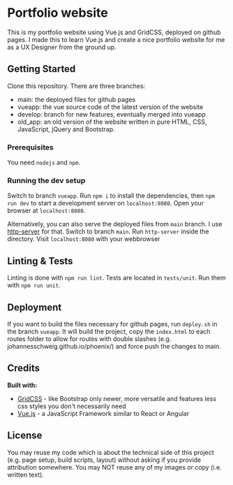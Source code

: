 # Portfolio website
This is my portfolio website using Vue.js and GridCSS, deployed on github pages. I made this to learn Vue.js and create a nice portfolio website for me as a UX Designer from the ground up.

## Getting Started
Clone this repository. There are three branches:
- main: the deployed files for github pages
- vueapp: the vue source code of the latest version of the website
- develop: branch for new features, eventually merged into vueapp
- old_app: an old version of the website written in pure HTML, CSS, JavaScript, jQuery and Bootstrap.


### Prerequisites

You need `nodejs` and `npm`.

### Running the dev setup

Switch to branch `vueapp`. Run `npm i` to install the dependencies, then `npm run dev` to start a development server on `localhost:8080`. Open your browser at `localhost:8080`.

Alternatively, you can also serve the deployed files from `main` branch. I use [http-server](https://www.npmjs.com/package/http-server) for that. Switch to branch `main`. Run `http-server` inside the directory. Visit `localhost:8080` with your webbrowser

## Linting & Tests

Linting is done with `npm run lint`. Tests are located in `tests/unit`. Run them with `npm run unit`.

## Deployment

If you want to build the files necessary for github pages, run `deploy.sh` in the branch `vueapp`. It will build the project, copy the `index.html` to each routes folder to allow for routes with double slashes (e.g. johannesschweig.github.io/phoenix/) and force push the changes to main.

## Credits

**Built with:**
* [GridCSS](https://developer.mozilla.org/en-US/docs/Web/CSS/CSS_Grid_Layout) - like Bootstrap only newer, more versatile and features less css styles you don't necessarily need
* [Vue.js](https://vuejs.org/) - a JavaScript Framework similar to React or Angular

## License

You may reuse my code which is about the technical side of this project (e.g. page setup, build scripts, layout) without asking if you provide attribution somewhere. You may NOT reuse any of my images or copy (i.e. written text).
